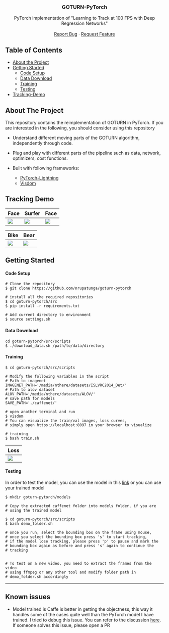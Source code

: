 <!-- PROJECT LOGO -->
<p align="center">
  <h3 align="center">GOTURN-PyTorch</h3>

  <p align="center">
    PyTorch implementation of "Learning to Track at 100 FPS with Deep Regression Networks"
    <br />
    <br />
    <a href="https://github.com/nrupatunga/goturn-pytorch/issues">Report Bug</a>
    ·
    <a href="https://github.com/nrupatunga/goturn-pytorch/issues">Request Feature</a>
  </p>
</p>

<!-- TABLE OF CONTENTS -->
## Table of Contents

* [About the Project](#about-the-project)
* [Getting Started](#getting-started)
	- [Code Setup](#code-setup)
	- [Data Download](#data-download)
	- [Training](#training)
	- [Testing](#testing)
* [Tracking-Demo](#tracking-demo)

<!-- ABOUT THE PROJECT -->
## About The Project

This repository contains the reimplementation of GOTURN in PyTorch.
If you are interested in the following, you should consider using this
repository

* Understand different moving parts of the GOTURN algorithm,
independently through code. 

* Plug and play with different parts of the pipeline such as data, network, optimizers, cost functions.

* Built with following frameworks:
	- [PyTorch-Lightning](https://github.com/PyTorchLightning/pytorch-lightning)
	- [Visdom](https://github.com/facebookresearch/visdom)

## Tracking Demo

|Face           |  Surfer | Face |
|------------------------|-------------------------|-------------------------|
|![](https://github.com/nrupatunga/goturn-pytorch/blob/master/doc/output/face.gif)  | ![](https://github.com/nrupatunga/goturn-pytorch/blob/master/doc/output/surfer.gif) | ![](https://github.com/nrupatunga/goturn-pytorch/blob/master/doc/output/face2.gif)

|Bike           |  Bear |
|------------------------|-------------------------|
|![](https://github.com/nrupatunga/goturn-pytorch/blob/master/doc/output/bike.gif)  | ![](https://github.com/nrupatunga/goturn-pytorch/blob/master/doc/output/bear.gif) |

<!-- GETTING STARTED -->
## Getting Started

#### Code Setup
```
# Clone the repository
$ git clone https://github.com/nrupatunga/goturn-pytorch

# install all the required repositories
$ cd goturn-pytorch/src
$ pip install -r requirements.txt

# Add current directory to environment
$ source settings.sh
```

#### Data Download
```
cd goturn-pytorch/src/scripts
$ ./download_data.sh /path/to/data/directory
```

#### Training
```
$ cd goturn-pytorch/src/scripts

# Modify the following variables in the script
# Path to imagenet
IMAGENET_PATH='/media/nthere/datasets/ISLVRC2014_Det/'
# Path to alov dataset
ALOV_PATH='/media/nthere/datasets/ALOV/'
# save path for models
SAVE_PATH='./caffenet/'

# open another terminal and run
$ visdom
# You can visualize the train/val images, loss curves,
# simply open https://localhost:8097 in your browser to visualize

# training
$ bash train.sh
```
|Loss           |
|------------------------|
|![](https://github.com/nrupatunga/goturn-pytorch/blob/master/doc/images/loss.png)  |

#### Testing

In order to test the model, you can use the model in this
[link](https://drive.google.com/drive/folders/1utL6Eh7CnxPM8_o8p5T72duZkhhG0tru?usp=sharing)
or you can use your trained model

```
$ mkdir goturn-pytorch/models

# Copy the extracted caffenet folder into models folder, if you are
# using the trained model

$ cd goturn-pytorch/src/scripts
$ bash demo_folder.sh

# once you run, select the bounding box on the frame using mouse, 
# once you select the bounding box press 's' to start tracking, 
# if the model lose tracking, please press 'p' to pause and mark the
# bounding box again as before and press 's' again to continue the
# tracking


# To test on a new video, you need to extract the frames from the video
# using ffmpeg or any other tool and modify folder path in
# demo_folder.sh accordingly
```
---

## Known issues

- Model trained is Caffe is better in getting the objectness, this way
it handles some of the cases quite well than the PyTorch model I have
trained. I tried to debug this issue. You can refer to the discussion
[here](https://discuss.pytorch.org/t/implementation-of-caffe-code-in-pytorch-suboptimal-solution/73267).
If someone solves this issue, please open a PR
